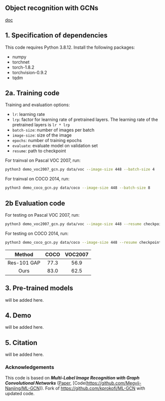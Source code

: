 ## Object recognition with GCNs

[doc](https://docs.google.com/document/d/1yKBVNr90n2kipyQP4itzt3zvdUfGeSTm2qZ-MJNa8sg/edit?usp=sharing)


## 1. Specification of dependencies

This code requires Python 3.8.12. Install the following packages:

- numpy
- torchnet
- torch-1.8.2
- torchvision-0.9.2
- tqdm

## 2a. Training code

Training and evaluation options:
- `lr`: learning rate
- `lrp`: factor for learning rate of pretrained layers. The learning rate of the pretrained layers is `lr * lrp`
- `batch-size`: number of images per batch
- `image-size`: size of the image
- `epochs`: number of training epochs
- `evaluate`: evaluate model on validation set
- `resume`: path to checkpoint

For trainval on Pascal VOC 2007, run:
```sh
python3 demo_voc2007_gcn.py data/voc --image-size 448 --batch-size 4
``` 

For trainval on COCO 2014, run:
```sh
python3 demo_coco_gcn.py data/coco --image-size 448 --batch-size 8
```

## 2b Evaluation code
For testing on Pascal VOC 2007, run:
```sh
python3 demo_voc2007_gcn.py data/voc --image-size 448 --resume checkpoint/voc2007/model_best_91.8316.pth.tar --evaluate
```

For testing on COCO 2014, run:
```sh
python3 demo_coco_gcn.py data/coco --image-size 448 --resume checkpoint/coco/model_best_80.2723.pth.tar --evaluate
```

| Method    | COCO    |VOC2007  |
|:---------:|:-------:|:-------:|
| Res-101 GAP  | 77.3    |   56.9   |
| Ours        |  83.0  | 62.5   |


## 3. Pre-trained models
will be added here.


## 4. Demo
will be added here.

## 5. Citation
will be added here.

### Acknowledgements
This code is based on ***Multi-Label Image Recognition with Graph Convolutional Networks*** ([Paper](https://arxiv.org/abs/1904.03582), [Code(https://github.com/Megvii-Nanjing/ML-GCN)). Fork of https://github.com/kprokofi/ML-GCN with updated code.


